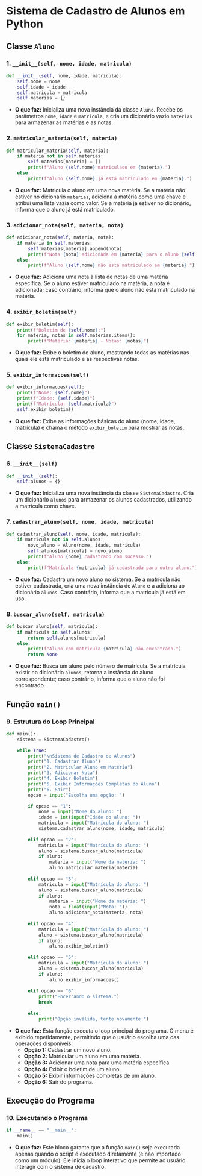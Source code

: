 
# Sistema de Cadastro de Alunos em Python

## Classe `Aluno`

### 1. `__init__(self, nome, idade, matricula)`
```python
def __init__(self, nome, idade, matricula):
    self.nome = nome
    self.idade = idade
    self.matricula = matricula
    self.materias = {}
```
- **O que faz:** Inicializa uma nova instância da classe `Aluno`. Recebe os parâmetros `nome`, `idade` e `matricula`, e cria um dicionário vazio `materias` para armazenar as matérias e as notas.

### 2. `matricular_materia(self, materia)`
```python
def matricular_materia(self, materia):
    if materia not in self.materias:
        self.materias[materia] = []
        print(f"Aluno {self.nome} matriculado em {materia}.")
    else:
        print(f"Aluno {self.nome} já está matriculado em {materia}.")
```
- **O que faz:** Matricula o aluno em uma nova matéria. Se a matéria não estiver no dicionário `materias`, adiciona a matéria como uma chave e atribui uma lista vazia como valor. Se a matéria já estiver no dicionário, informa que o aluno já está matriculado.

### 3. `adicionar_nota(self, materia, nota)`
```python
def adicionar_nota(self, materia, nota):
    if materia in self.materias:
        self.materias[materia].append(nota)
        print(f"Nota {nota} adicionada em {materia} para o aluno {self.nome}.")
    else:
        print(f"Aluno {self.nome} não está matriculado em {materia}.")
```
- **O que faz:** Adiciona uma nota à lista de notas de uma matéria específica. Se o aluno estiver matriculado na matéria, a nota é adicionada; caso contrário, informa que o aluno não está matriculado na matéria.

### 4. `exibir_boletim(self)`
```python
def exibir_boletim(self):
    print(f"Boletim de {self.nome}:")
    for materia, notas in self.materias.items():
        print(f"Matéria: {materia} - Notas: {notas}")
```
- **O que faz:** Exibe o boletim do aluno, mostrando todas as matérias nas quais ele está matriculado e as respectivas notas.

### 5. `exibir_informacoes(self)`
```python
def exibir_informacoes(self):
    print(f"Nome: {self.nome}")
    print(f"Idade: {self.idade}")
    print(f"Matrícula: {self.matricula}")
    self.exibir_boletim()
```
- **O que faz:** Exibe as informações básicas do aluno (nome, idade, matrícula) e chama o método `exibir_boletim` para mostrar as notas.

## Classe `SistemaCadastro`

### 6. `__init__(self)`
```python
def __init__(self):
    self.alunos = {}
```
- **O que faz:** Inicializa uma nova instância da classe `SistemaCadastro`. Cria um dicionário `alunos` para armazenar os alunos cadastrados, utilizando a matrícula como chave.

### 7. `cadastrar_aluno(self, nome, idade, matricula)`
```python
def cadastrar_aluno(self, nome, idade, matricula):
    if matricula not in self.alunos:
        novo_aluno = Aluno(nome, idade, matricula)
        self.alunos[matricula] = novo_aluno
        print(f"Aluno {nome} cadastrado com sucesso.")
    else:
        print(f"Matrícula {matricula} já cadastrada para outro aluno.")
```
- **O que faz:** Cadastra um novo aluno no sistema. Se a matrícula não estiver cadastrada, cria uma nova instância de `Aluno` e a adiciona ao dicionário `alunos`. Caso contrário, informa que a matrícula já está em uso.

### 8. `buscar_aluno(self, matricula)`
```python
def buscar_aluno(self, matricula):
    if matricula in self.alunos:
        return self.alunos[matricula]
    else:
        print(f"Aluno com matrícula {matricula} não encontrado.")
        return None
```
- **O que faz:** Busca um aluno pelo número de matrícula. Se a matrícula existir no dicionário `alunos`, retorna a instância do aluno correspondente; caso contrário, informa que o aluno não foi encontrado.

## Função `main()`

### 9. Estrutura do Loop Principal
```python
def main():
    sistema = SistemaCadastro()

    while True:
        print("\nSistema de Cadastro de Alunos")
        print("1. Cadastrar Aluno")
        print("2. Matricular Aluno em Matéria")
        print("3. Adicionar Nota")
        print("4. Exibir Boletim")
        print("5. Exibir Informações Completas do Aluno")
        print("6. Sair")
        opcao = input("Escolha uma opção: ")

        if opcao == "1":
            nome = input("Nome do aluno: ")
            idade = int(input("Idade do aluno: "))
            matricula = input("Matrícula do aluno: ")
            sistema.cadastrar_aluno(nome, idade, matricula)
        
        elif opcao == "2":
            matricula = input("Matrícula do aluno: ")
            aluno = sistema.buscar_aluno(matricula)
            if aluno:
                materia = input("Nome da matéria: ")
                aluno.matricular_materia(materia)
        
        elif opcao == "3":
            matricula = input("Matrícula do aluno: ")
            aluno = sistema.buscar_aluno(matricula)
            if aluno:
                materia = input("Nome da matéria: ")
                nota = float(input("Nota: "))
                aluno.adicionar_nota(materia, nota)
        
        elif opcao == "4":
            matricula = input("Matrícula do aluno: ")
            aluno = sistema.buscar_aluno(matricula)
            if aluno:
                aluno.exibir_boletim()
        
        elif opcao == "5":
            matricula = input("Matrícula do aluno: ")
            aluno = sistema.buscar_aluno(matricula)
            if aluno:
                aluno.exibir_informacoes()
        
        elif opcao == "6":
            print("Encerrando o sistema.")
            break
        
        else:
            print("Opção inválida, tente novamente.")
```
- **O que faz:** Esta função executa o loop principal do programa. O menu é exibido repetidamente, permitindo que o usuário escolha uma das operações disponíveis:
  - **Opção 1:** Cadastrar um novo aluno.
  - **Opção 2:** Matricular um aluno em uma matéria.
  - **Opção 3:** Adicionar uma nota para uma matéria específica.
  - **Opção 4:** Exibir o boletim de um aluno.
  - **Opção 5:** Exibir informações completas de um aluno.
  - **Opção 6:** Sair do programa.

## Execução do Programa

### 10. Executando o Programa
```python
if __name__ == "__main__":
    main()
```
- **O que faz:** Este bloco garante que a função `main()` seja executada apenas quando o script é executado diretamente (e não importado como um módulo). Ele inicia o loop interativo que permite ao usuário interagir com o sistema de cadastro.
